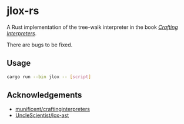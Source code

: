 # jlox-rs

A Rust implementation of the tree-walk interpreter in the book [_Crafting Interpreters_](https://github.com/munificent/craftinginterpreters). 

There are bugs to be fixed.

## Usage

```sh
cargo run --bin jlox -- [script]
```

## Acknowledgements

- [munificent/craftinginterpreters](https://github.com/munificent/craftinginterpreters)
- [UncleScientist/lox-ast](https://github.com/UncleScientist/lox-ast/)
